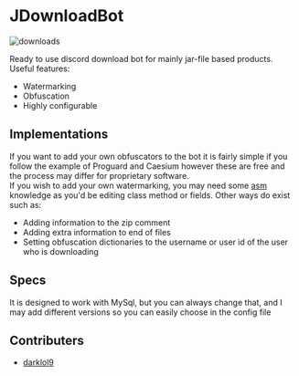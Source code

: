 # JDownloadBot
![downloads](https://img.shields.io/github.com/darklol9/JDowloadBot/total.svg)

Ready to use discord download bot for mainly jar-file based products.\
Useful features:
- Watermarking
- Obfuscation
- Highly configurable

## Implementations
If you want to add your own obfuscators to the bot it is fairly simple if you follow the example of Proguard and Caesium however these are free and the process may differ for proprietary software.\
If you wish to add your own watermarking, you may need some [asm](https://asm.ow2.io/) knowledge as you'd be editing class method or fields. Other ways do exist such as:
- Adding information to the zip comment
- Adding extra information to end of files
- Setting obfuscation dictionaries to the username or user id of the user who is downloading

## Specs
It is designed to work with MySql, but you can always change that, and I may add different versions so you can easily choose in the config file

## Contributers
- [darklol9](https://github.com/darklol9)
